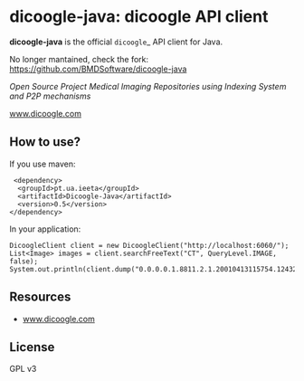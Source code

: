 
# dicoogle-java: dicoogle API client


**dicoogle-java** is the official `dicoogle`_ API client for Java.


No longer mantained, check the fork: https://github.com/BMDSoftware/dicoogle-java


*Open Source Project Medical Imaging Repositories using Indexing System and P2P mechanisms*

www.dicoogle.com


How to use? 
---------

If you use maven: 
```
 <dependency>
  <groupId>pt.ua.ieeta</groupId>
  <artifactId>Dicoogle-Java</artifactId>
  <version>0.5</version>
</dependency>
```

In your application: 
```
DicoogleClient client = new DicoogleClient("http://localhost:6060/");
List<Image> images = client.searchFreeText("CT", QueryLevel.IMAGE, false);
System.out.println(client.dump("0.0.0.0.1.8811.2.1.20010413115754.12432"));
```




Resources
---------

* www.dicoogle.com

License
-------

GPL v3


